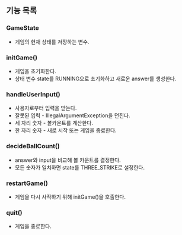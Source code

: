 ## 기능 목록

### GameState
* 게임의 현재 상태를 저장하는 변수.

### initGame()
* 게임을 초기화한다.
* 상태 변수 state를 RUNNING으로 초기화하고 새로운 answer를 생성한다.

### handleUserInput()
* 사용자로부터 입력을 받는다.
* 잘못된 입력 - IllegalArgumentException을 던진다.
* 세 자리 숫자 - 볼카운트를 계산한다.
* 한 자리 숫자 - 새로 시작 또는 게임을 종료한다.

### decideBallCount()
* answer와 input을 비교해 볼 카운트를 결정한다.
* 모든 숫자가 일치하면 state를 THREE_STRIKE로 설정한다.

### restartGame()
* 게임을 다시 사작하기 위해 initGame()을 호출한다.

### quit()
* 게임을 종료한다.